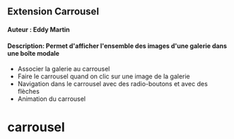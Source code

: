 ## Extension Carrousel
#### Auteur : Eddy Martin
#### Description: Permet d'afficher l'ensemble des images d'une galerie dans  une boîte modale
- Associer la galerie au carrousel
- Faire le carrousel quand on clic sur une image de la galerie
- Navigation dans le carrousel avec des radio-boutons et avec des flèches
- Animation du carrousel
# carrousel
